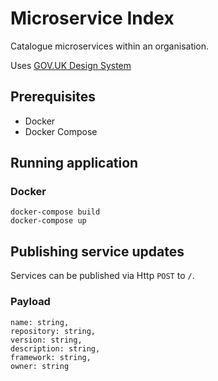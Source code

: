 # Microservice Index
Catalogue microservices within an organisation.

Uses [GOV.UK Design System](https://design-system.service.gov.uk/)

## Prerequisites
- Docker
- Docker Compose

## Running application
### Docker
```
docker-compose build
docker-compose up
```

## Publishing service updates
Services can be published via Http `POST` to `/`.  

### Payload
```
name: string,
repository: string,
version: string,
description: string,
framework: string,
owner: string
```
